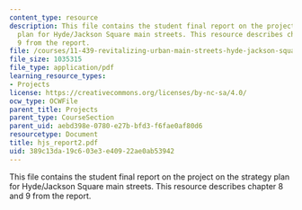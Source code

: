 ```yaml
---
content_type: resource
description: This file contains the student final report on the project on the strategy
  plan for Hyde/Jackson Square main streets. This resource describes chapter 8 and
  9 from the report.
file: /courses/11-439-revitalizing-urban-main-streets-hyde-jackson-square-roslindale-square-boston-spring-2005/389c13da19c603e3e40922ae0ab53942_hjs_report2.pdf
file_size: 1035315
file_type: application/pdf
learning_resource_types:
- Projects
license: https://creativecommons.org/licenses/by-nc-sa/4.0/
ocw_type: OCWFile
parent_title: Projects
parent_type: CourseSection
parent_uid: aebd398e-0780-e27b-bfd3-f6fae0af80d6
resourcetype: Document
title: hjs_report2.pdf
uid: 389c13da-19c6-03e3-e409-22ae0ab53942
---
```

This file contains the student final report on the project on the strategy plan for Hyde/Jackson Square main streets. This resource describes chapter 8 and 9 from the report.